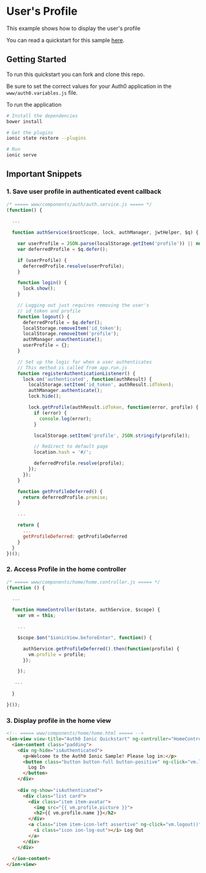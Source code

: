 # User's Profile

This example shows how to display the user's profile

You can read a quickstart for this sample [here](https://auth0.com/docs/quickstart/native/ionic/03-user-profile). 

## Getting Started

To run this quickstart you can fork and clone this repo.

Be sure to set the correct values for your Auth0 application in the `www/auth0.variables.js` file.

To run the application

```bash
# Install the dependencies
bower install

# Get the plugins
ionic state restore --plugins

# Run
ionic serve
```


## Important Snippets

### 1. Save user profile in authenticated event callback

```js
/* ===== www/components/auth/auth.service.js ===== */
(function() {

  ... 
  
  function authService($rootScope, lock, authManager, jwtHelper, $q) {

    var userProfile = JSON.parse(localStorage.getItem('profile')) || null;
    var deferredProfile = $q.defer();

    if (userProfile) {
      deferredProfile.resolve(userProfile);
    }

    function login() {
      lock.show();
    }

    // Logging out just requires removing the user's
    // id_token and profile
    function logout() {
      deferredProfile = $q.defer();
      localStorage.removeItem('id_token');
      localStorage.removeItem('profile');
      authManager.unauthenticate();
      userProfile = {};
    }

    // Set up the logic for when a user authenticates
    // This method is called from app.run.js
    function registerAuthenticationListener() {
      lock.on('authenticated', function(authResult) {
        localStorage.setItem('id_token', authResult.idToken);
        authManager.authenticate();
        lock.hide();

        lock.getProfile(authResult.idToken, function(error, profile) {
          if (error) {
            console.log(error);
          }

          localStorage.setItem('profile', JSON.stringify(profile));

          // Redirect to default page
          location.hash = '#/';

          deferredProfile.resolve(profile);
        });
      });
    }

    function getProfileDeferred() {
      return deferredProfile.promise;
    }

    ...

    return {
      ...
      getProfileDeferred: getProfileDeferred
    }
  }
})();
```

### 2. Access Profile in the home controller

```js
/* ===== www/components/home/home.controller.js ===== */
(function () {

  ...

  function HomeController($state, authService, $scope) {
    var vm = this;

    ...

    $scope.$on("$ionicView.beforeEnter", function() {

      authService.getProfileDeferred().then(function(profile) {
        vm.profile = profile;
      });

    });

   ...
   
  }

}());
```

### 3. Display profile in the home view

```html
<!-- ===== www/components/home/home.html ===== -->
<ion-view view-title="Auth0 Ionic Quickstart" ng-controller="HomeController as vm">
  <ion-content class="padding">
    <div ng-hide="isAuthenticated">
      <p>Welcome to the Auth0 Ionic Sample! Please log in:</p>
      <button class="button button-full button-positive" ng-click="vm.login()">
        Log In
      </button>
    </div>
    
    <div ng-show="isAuthenticated">
      <div class="list card">
        <div class="item item-avatar">
          <img src="{{ vm.profile.picture }}">
          <h2>{{ vm.profile.name }}</h2>
        </div>
        <a class="item item-icon-left assertive" ng-click="vm.logout()">
          <i class="icon ion-log-out"></i> Log Out
        </a>
      </div>
    </div>
    
  </ion-content>
</ion-view>
```